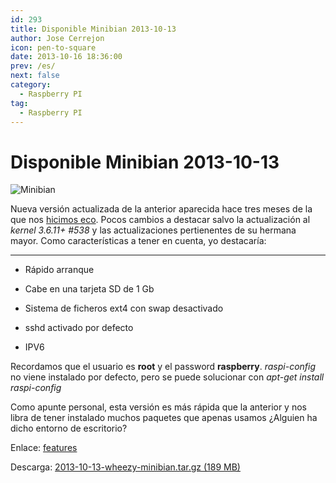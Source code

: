 ```yaml
---
id: 293
title: Disponible Minibian 2013-10-13
author: Jose Cerrejon
icon: pen-to-square
date: 2013-10-16 18:36:00
prev: /es/
next: false
category:
  - Raspberry PI
tag:
  - Raspberry PI
---
```


# Disponible Minibian 2013-10-13

![Minibian](/images/raspflash.jpg)

Nueva versión actualizada de la anterior aparecida hace tres meses de la que nos [hicimos eco](/post.php?id=216). Pocos cambios a destacar salvo la actualización al *kernel 3.6.11+ #538* y las actualizaciones pertienentes de su hermana mayor. Como características a tener en cuenta, yo destacaría:

- - -
* Rápido arranque

* Cabe en una tarjeta SD de 1 Gb

* Sistema de ficheros ext4 con swap desactivado

* sshd activado por defecto

* IPV6

Recordamos que el usuario es **root** y el password **raspberry**. *raspi-config* no viene instalado por defecto, pero se puede solucionar con *apt-get install raspi-config*

Como apunte personal, esta versión es más rápida que la anterior y nos libra de tener instalado muchos paquetes que apenas usamos ¿Alguien ha dicho entorno de escritorio?

Enlace: [features](http://minibianpi.wordpress.com/features/)

Descarga: [2013-10-13-wheezy-minibian.tar.gz (189 MB)](http://sourceforge.net/projects/minibian/files/2013-10-13-wheezy-minibian.tar.gz/download)